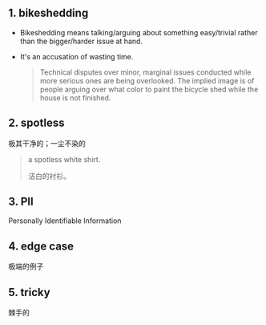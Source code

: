 
## 1. bikeshedding

- Bikeshedding means talking/arguing about something easy/trivial rather than the bigger/harder issue at hand.
- It's an accusation of wasting time.

	> Technical disputes over minor, marginal issues conducted while more serious ones are being overlooked. The implied image is of people arguing over what color to paint the bicycle shed while the house is not finished.

## 2. spotless

极其干净的；一尘不染的

> a spotless white shirt.
> 
> 洁白的衬衫。

## 3. PII

Personally Identifiable Information

## 4. edge case 

极端的例子

## 5. tricky

棘手的





